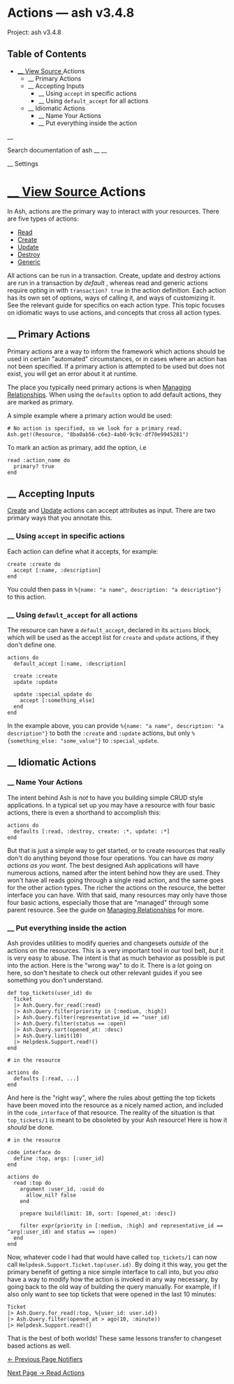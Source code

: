 # Actions — ash v3.4.8

Project: ash v3.4.8

## Table of Contents

- [ __ View Source ](external_link) Actions
  - __ Primary Actions
  - __ Accepting Inputs
    - __ Using `accept` in specific actions
    - __ Using `default_accept` for all actions
  - __ Idiomatic Actions
    - __ Name Your Actions
    - __ Put everything inside the action

__

Search documentation of ash __ __

__ Settings

#  [ __ View Source ](external_link) Actions

In Ash, actions are the primary way to interact with your resources. There are five types of actions:

  * [Read](external_link)
  * [Create](external_link)
  * [Update](external_link)
  * [Destroy](external_link)
  * [Generic](external_link)



All actions can be run in a transaction. Create, update and destroy actions are run in a transaction by _default_ , whereas read and generic actions require opting in with `transaction? true` in the action definition. Each action has its own set of options, ways of calling it, and ways of customizing it. See the relevant guide for specifics on each action type. This topic focuses on idiomatic ways to use actions, and concepts that cross all action types.

##  __ Primary Actions

Primary actions are a way to inform the framework which actions should be used in certain "automated" circumstances, or in cases where an action has not been specified. If a primary action is attempted to be used but does not exist, you will get an error about it at runtime.

The place you typically need primary actions is when [Managing Relationships](external_link). When using the `defaults` option to add default actions, they are marked as primary.

A simple example where a primary action would be used:
    
    
    # No action is specified, so we look for a primary read.
    Ash.get!(Resource, "8ba0ab56-c6e3-4ab0-9c9c-df70e9945281")

To mark an action as primary, add the option, i.e
    
    
    read :action_name do
      primary? true
    end

##  __ Accepting Inputs

[Create](external_link) and [Update](external_link) actions can accept attributes as input. There are two primary ways that you annotate this.

###  __ Using `accept` in specific actions

Each action can define what it accepts, for example:
    
    
    create :create do
      accept [:name, :description]
    end

You could then pass in `%{name: "a name", description: "a description"}` to this action.

###  __ Using `default_accept` for all actions

The resource can have a `default_accept`, declared in its `actions` block, which will be used as the accept list for `create` and `update` actions, if they don't define one.
    
    
    actions do
      default_accept [:name, :description]
    
      create :create
      update :update
    
      update :special_update do
        accept [:something_else]
      end
    end

In the example above, you can provide `%{name: "a name", description: "a description"}` to both the `:create` and `:update` actions, but only `%{something_else: "some_value"}` to `:special_update`.

##  __ Idiomatic Actions

###  __ Name Your Actions

The intent behind Ash is _not_ to have you building simple CRUD style applications. In a typical set up you may have a resource with four basic actions, there is even a shorthand to accomplish this:
    
    
    actions do
      defaults [:read, :destroy, create: :*, update: :*]
    end

But that is just a simple way to get started, or to create resources that really don't do anything beyond those four operations. You can have _as many actions as you want_. The best designed Ash applications will have numerous actions, named after the intent behind how they are used. They won't have all reads going through a single read action, and the same goes for the other action types. The richer the actions on the resource, the better interface you can have. With that said, many resources may only have those four basic actions, especially those that are "managed" through some parent resource. See the guide on [Managing Relationships](external_link) for more.

###  __ Put everything inside the action

Ash provides utilities to modify queries and changesets _outside_ of the actions on the resources. This is a very important tool in our tool belt, _but_ it is very easy to abuse. The intent is that as much behavior as possible is put into the action. Here is the "wrong way" to do it. There is a lot going on here, so don't hesitate to check out other relevant guides if you see something you don't understand.
    
    
    def top_tickets(user_id) do
      Ticket
      |> Ash.Query.for_read(:read)
      |> Ash.Query.filter(priority in [:medium, :high])
      |> Ash.Query.filter(representative_id == ^user_id)
      |> Ash.Query.filter(status == :open)
      |> Ash.Query.sort(opened_at: :desc)
      |> Ash.Query.limit(10)
      |> Helpdesk.Support.read!()
    end
    
    # in the resource
    
    actions do 
      defaults [:read, ...]
    end

And here is the "right way", where the rules about getting the top tickets have been moved into the resource as a nicely named action, and included in the `code_interface` of that resource. The reality of the situation is that `top_tickets/1` is meant to be obsoleted by your Ash resource! Here is how it _should_ be done.
    
    
    # in the resource
    
    code_interface do
      define :top, args: [:user_id]
    end
    
    actions do 
      read :top do
        argument :user_id, :uuid do
          allow_nil? false
        end
    
        prepare build(limit: 10, sort: [opened_at: :desc])
    
        filter expr(priority in [:medium, :high] and representative_id == ^arg(:user_id) and status == :open)
      end
    end

Now, whatever code I had that would have called `top_tickets/1` can now call `Helpdesk.Support.Ticket.top(user.id)`. By doing it this way, you get the primary benefit of getting a nice simple interface to call into, but you _also_ have a way to modify how the action is invoked in any way necessary, by going back to the old way of building the query manually. For example, if I also only want to see top tickets that were opened in the last 10 minutes:
    
    
    Ticket
    |> Ash.Query.for_read(:top, %{user_id: user.id})
    |> Ash.Query.filter(opened_at > ago(10, :minute))
    |> Helpdesk.Support.read!()

That is the best of both worlds! These same lessons transfer to changeset based actions as well.

[ ← Previous Page  Notifiers  ](external_link)

[ Next Page →  Read Actions  ](external_link)

